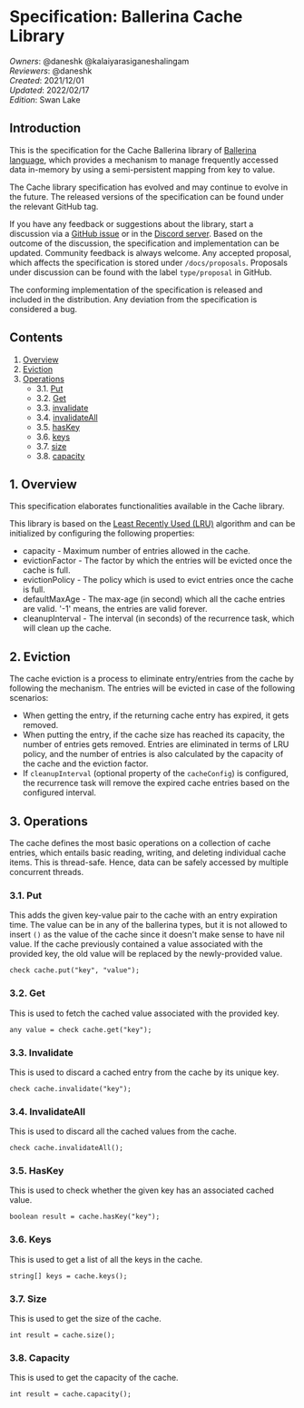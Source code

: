# Specification: Ballerina Cache Library

_Owners_: @daneshk @kalaiyarasiganeshalingam  
_Reviewers_: @daneshk  
_Created_: 2021/12/01  
_Updated_: 2022/02/17  
_Edition_: Swan Lake  

## Introduction
This is the specification for the Cache Ballerina library of [Ballerina language](https://ballerina.io/), which provides a mechanism to manage frequently accessed data in-memory by using a semi-persistent mapping from key to value.

The Cache library specification has evolved and may continue to evolve in the future. The released versions of the specification can be found under the relevant GitHub tag.

If you have any feedback or suggestions about the library, start a discussion via a [GitHub issue](https://github.com/ballerina-platform/ballerina-standard-library/issues) or in the [Discord server](https://discord.gg/ballerinalang). Based on the outcome of the discussion, the specification and implementation can be updated. Community feedback is always welcome. Any accepted proposal, which affects the specification is stored under `/docs/proposals`. Proposals under discussion can be found with the label `type/proposal` in GitHub.

The conforming implementation of the specification is released and included in the distribution. Any deviation from the specification is considered a bug.

## Contents
1. [Overview](#1-overview)
2. [Eviction](#2-eviction)
3. [Operations](#3-operations)
    * 3.1. [Put](#31-put)
    * 3.2. [Get](#32-get)
    * 3.3. [invalidate](#33-invalidate)
    * 3.4. [invalidateAll](#34-invalidateall)
    * 3.5. [hasKey](#35-haskey)
    * 3.6. [keys](#36-keys)
    * 3.7. [size](#37-size)
    * 3.8. [capacity](#38-capacity)

## 1. Overview
This specification elaborates functionalities available in the Cache library.

This library is based on the [Least Recently Used (LRU)](https://en.wikipedia.org/wiki/Cache_replacement_policies#Least_recently_used_(LRU)) algorithm and can be initialized by configuring the following properties:

- capacity - Maximum number of entries allowed in the cache.
- evictionFactor - The factor by which the entries will be evicted once the cache is full.
- evictionPolicy - The policy which is used to evict entries once the cache is full.
- defaultMaxAge - The max-age (in second) which all the cache entries are valid. '-1' means, the entries are valid forever.
- cleanupInterval - The interval (in seconds) of the recurrence task, which will clean up the cache.

## 2. Eviction
The cache eviction is a process to eliminate entry/entries from the cache by following the mechanism. The entries will be evicted in case of the following scenarios:

- When getting the entry, if the returning cache entry has expired, it gets removed.
- When putting the entry, if the cache size has reached its capacity, the number of entries gets removed. Entries are eliminated in terms of LRU policy, and the number of entries is also calculated by the capacity of the cache and the eviction factor.
- If `cleanupInterval` (optional property of the `cacheConfig`) is configured, the recurrence task will remove the expired cache entries based on the configured interval. 

## 3. Operations
The cache defines the most basic operations on a collection of cache entries, which entails basic reading, writing, and deleting individual cache items. This is thread-safe. Hence, data can be safely accessed by multiple concurrent threads.

### 3.1. Put
This adds the given key-value pair to the cache with an entry expiration time. The value can be in any of the ballerina types, but it is not allowed 
to insert `()` as the value of the cache since it doesn't make sense to have nil value. If the cache previously contained a value associated with the provided key, the old value will be replaced by the newly-provided value.
```ballerina
check cache.put("key", "value");
```

### 3.2. Get
This is used to fetch the cached value associated with the provided key.

```ballerina
any value = check cache.get("key");
```

### 3.3. Invalidate
This is used to discard a cached entry from the cache by its unique key.

```ballerina
check cache.invalidate("key");
```

### 3.4. InvalidateAll
This is used to discard all the cached values from the cache.

```ballerina
check cache.invalidateAll();
```

### 3.5. HasKey
This is used to check whether the given key has an associated cached value.

```ballerina
boolean result = cache.hasKey("key");
```

### 3.6. Keys
This is used to get a list of all the keys in the cache.

```ballerina
string[] keys = cache.keys();
```

### 3.7. Size
This is used to get the size of the cache.
```ballerina
int result = cache.size();
```

### 3.8. Capacity
This is used to get the capacity of the cache.
```ballerina
int result = cache.capacity();
```
